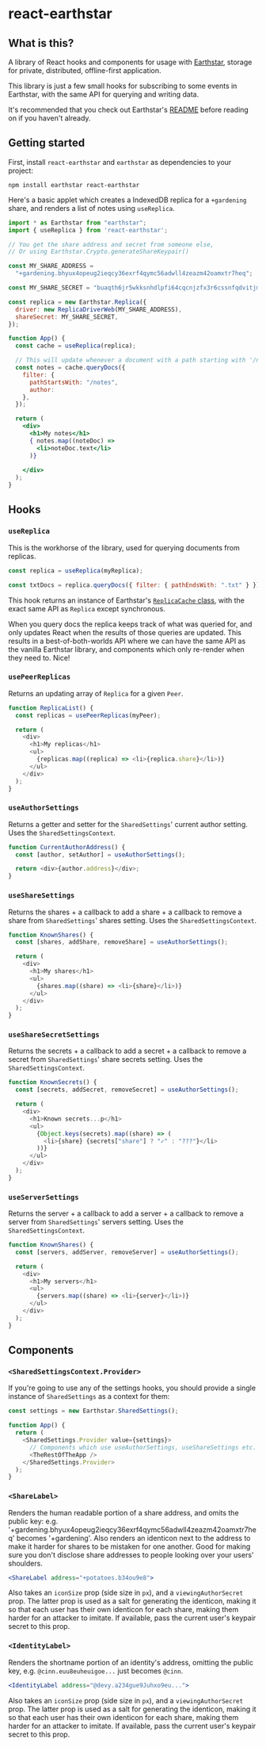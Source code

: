 # react-earthstar

## What is this?

A library of React hooks and components for usage with
[Earthstar](https://earthstar-project.org), storage for private, distributed,
offline-first application.

This library is just a few small hooks for subscribing to some events in
Earthstar, with the same API for querying and writing data.

It's recommended that you check out Earthstar's
[README](https://github.com/earthstar-project/earthstar) before reading on if
you haven't already.

## Getting started

First, install `react-earthstar` and `earthstar` as dependencies to your
project:

```
npm install earthstar react-earthstar
```

Here's a basic applet which creates a IndexedDB replica for a `+gardening`
share, and renders a list of notes using `useReplica`.

```jsx
import * as Earthstar from "earthstar";
import { useReplica } from 'react-earthstar';

// You get the share address and secret from someone else,
// Or using Earthstar.Crypto.generateShareKeypair()

const MY_SHARE_ADDRESS =
  "+gardening.bhyux4opeug2ieqcy36exrf4qymc56adwll4zeazm42oamxtr7heq";

const MY_SHARE_SECRET = "buaqth6jr5wkksnhdlpfi64cqcnjzfx3r6cssnfqdvitjmfygsk3q";

const replica = new Earthstar.Replica({
  driver: new ReplicaDriverWeb(MY_SHARE_ADDRESS),
  shareSecret: MY_SHARE_SECRET,
});

function App() {
  const cache = useReplica(replica);

  // This will update whenever a document with a path starting with '/notes' updates.
  const notes = cache.queryDocs({
    filter: {
      pathStartsWith: "/notes",
      author: 
    },
  });

  return (
    <div>
      <h1>My notes</h1>
      { notes.map((noteDoc) => 
        <li>noteDoc.text</li>
      )}
      
    </div>
  );
}
```

## Hooks

### `useReplica`

This is the workhorse of the library, used for querying documents from replicas.

```js
const replica = useReplica(myReplica);

const txtDocs = replica.queryDocs({ filter: { pathEndsWith: ".txt" } });
```

This hook returns an instance of Earthstar's
[`ReplicaCache` class](https://doc.deno.land/https://deno.land/x/earthstar@v10.0.0-beta.8/mod.ts/~/ReplicaCache),
with the exact same API as `Replica` except synchronous.

When you query docs the replica keeps track of what was queried for, and only
updates React when the results of those queries are updated. This results in a
best-of-both-worlds API where we can have the same API as the vanilla Earthstar
library, and components which only re-render when they need to. Nice!

### `usePeerReplicas`

Returns an updating array of `Replica` for a given `Peer`.

```js
function ReplicaList() {
  const replicas = usePeerReplicas(myPeer);

  return (
    <div>
      <h1>My replicas</h1>
      <ul>
        {replicas.map((replica) => <li>{replica.share}</li>)}
      </ul>
    </div>
  );
}
```

### `useAuthorSettings`

Returns a getter and setter for the `SharedSettings`' current author setting.
Uses the `SharedSettingsContext`.

```js
function CurrentAuthorAddress() {
  const [author, setAuthor] = useAuthorSettings();

  return <div>{author.address}</div>;
}
```

### `useShareSettings`

Returns the shares + a callback to add a share + a callback to remove a share
from `SharedSettings`' shares setting. Uses the `SharedSettingsContext`.

```js
function KnownShares() {
  const [shares, addShare, removeShare] = useAuthorSettings();

  return (
    <div>
      <h1>My shares</h1>
      <ul>
        {shares.map((share) => <li>{share}</li>)}
      </ul>
    </div>
  );
}
```

### `useShareSecretSettings`

Returns the secrets + a callback to add a secret + a callback to remove a secret
from `SharedSettings`' share secrets setting. Uses the `SharedSettingsContext`.

```js
function KnownSecrets() {
  const [secrets, addSecret, removeSecret] = useAuthorSettings();

  return (
    <div>
      <h1>Known secrets...p</h1>
      <ul>
        {Object.keys(secrets).map((share) => (
          <li>{share} {secrets["share"] ? "✓" : "???"}</li>
        ))}
      </ul>
    </div>
  );
}
```

### `useServerSettings`

Returns the server + a callback to add a server + a callback to remove a server
from `SharedSettings`' servers setting. Uses the `SharedSettingsContext`.

```js
function KnownShares() {
  const [servers, addServer, removeServer] = useAuthorSettings();

  return (
    <div>
      <h1>My servers</h1>
      <ul>
        {servers.map((share) => <li>{server}</li>)}
      </ul>
    </div>
  );
}
```

## Components

### `<SharedSettingsContext.Provider>`

If you're going to use any of the settings hooks, you should provide a single
instance of `SharedSettings` as a context for them:

```js
const settings = new Earthstar.SharedSettings();

function App() {
  return (
    <SharedSettings.Provider value={settings}>
      // Components which use useAuthorSettings, useShareSettings etc.
      <TheRestOfTheApp />
    </SharedSettings.Provider>
  );
}
```

### `<ShareLabel>`

Renders the human readable portion of a share address, and omits the public key:
e.g. '+gardening.bhyux4opeug2ieqcy36exrf4qymc56adwll4zeazm42oamxtr7heq' becomes
'+gardening'. Also renders an identicon next to the address to make it harder
for shares to be mistaken for one another. Good for making sure you don't
disclose share addresses to people looking over your users' shoulders.

```jsx
<ShareLabel address="+potatoes.b34ou9e8">
```

Also takes an `iconSize` prop (side size in `px`), and a `viewingAuthorSecret`
prop. The latter prop is used as a salt for generating the identicon, making it
so that each user has their own identicon for each share, making them harder for
an attacker to imitate. If available, pass the current user's keypair secret to
this prop.

### `<IdentityLabel>`

Renders the shortname portion of an identity's address, omitting the public key,
e.g. `@cinn.euu8euheuigoe...` just becomes `@cinn`.

```jsx
<IdentityLabel address="@devy.a234gue9Juhxo9eu...">
```

Also takes an `iconSize` prop (side size in `px`), and a `viewingAuthorSecret`
prop. The latter prop is used as a salt for generating the identicon, making it
so that each user has their own identicon for each share, making them harder for
an attacker to imitate. If available, pass the current user's keypair secret to
this prop.
